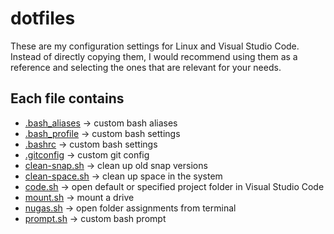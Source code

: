 # dotfiles

These are my configuration settings for Linux and Visual Studio Code. Instead of directly copying them, I would recommend using them as a reference and selecting the ones that are relevant for your needs.

## Each file contains

- [.bash_aliases](https://github.com/fauzan-radji/dotfiles/blob/main/.bash_aliases) → custom bash aliases
- [.bash_profile](https://github.com/fauzan-radji/dotfiles/blob/main/.bash_profile) → custom bash settings
- [.bashrc](https://github.com/fauzan-radji/dotfiles/blob/main/.bashrc) → custom bash settings
- [.gitconfig](https://github.com/fauzan-radji/dotfiles/blob/main/.gitconfig) → custom git config
- [clean-snap.sh](https://github.com/fauzan-radji/dotfiles/blob/main/clean-snap.sh) → clean up old snap versions
- [clean-space.sh](https://github.com/fauzan-radji/dotfiles/blob/main/clean-space.sh) → clean up space in the system
- [code.sh](https://github.com/fauzan-radji/dotfiles/blob/main/code.sh) → open default or specified project folder in Visual Studio Code
- [mount.sh](https://github.com/fauzan-radji/dotfiles/blob/main/mount.sh) → mount a drive
- [nugas.sh](https://github.com/fauzan-radji/dotfiles/blob/main/nugas.sh) → open folder assignments from terminal
- [prompt.sh](https://github.com/fauzan-radji/dotfiles/blob/main/prompt.sh) → custom bash prompt

